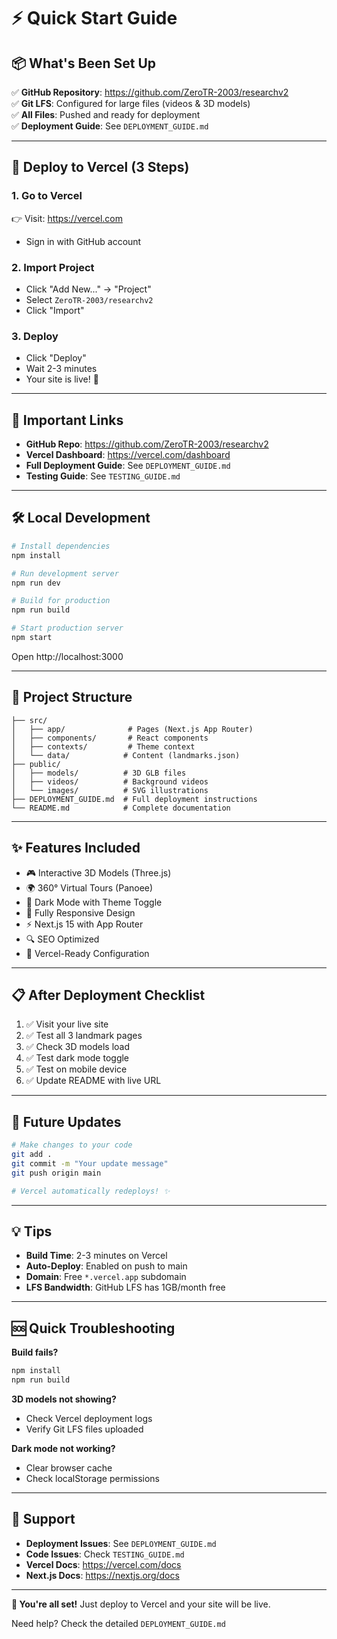 # ⚡ Quick Start Guide

## 📦 What's Been Set Up

✅ **GitHub Repository**: https://github.com/ZeroTR-2003/researchv2  
✅ **Git LFS**: Configured for large files (videos & 3D models)  
✅ **All Files**: Pushed and ready for deployment  
✅ **Deployment Guide**: See `DEPLOYMENT_GUIDE.md`

---

## 🚀 Deploy to Vercel (3 Steps)

### 1. Go to Vercel
👉 Visit: https://vercel.com  
- Sign in with GitHub account

### 2. Import Project
- Click "Add New..." → "Project"
- Select `ZeroTR-2003/researchv2`
- Click "Import"

### 3. Deploy
- Click "Deploy"
- Wait 2-3 minutes
- Your site is live! 🎉

---

## 🔗 Important Links

- **GitHub Repo**: https://github.com/ZeroTR-2003/researchv2
- **Vercel Dashboard**: https://vercel.com/dashboard
- **Full Deployment Guide**: See `DEPLOYMENT_GUIDE.md`
- **Testing Guide**: See `TESTING_GUIDE.md`

---

## 🛠️ Local Development

```bash
# Install dependencies
npm install

# Run development server
npm run dev

# Build for production
npm run build

# Start production server
npm start
```

Open http://localhost:3000

---

## 📁 Project Structure

```
├── src/
│   ├── app/              # Pages (Next.js App Router)
│   ├── components/       # React components
│   ├── contexts/         # Theme context
│   └── data/            # Content (landmarks.json)
├── public/
│   ├── models/          # 3D GLB files
│   ├── videos/          # Background videos
│   └── images/          # SVG illustrations
├── DEPLOYMENT_GUIDE.md  # Full deployment instructions
└── README.md            # Complete documentation
```

---

## ✨ Features Included

- 🎮 Interactive 3D Models (Three.js)
- 🌍 360° Virtual Tours (Panoee)
- 🎨 Dark Mode with Theme Toggle
- 📱 Fully Responsive Design
- ⚡ Next.js 15 with App Router
- 🔍 SEO Optimized
- 🚀 Vercel-Ready Configuration

---

## 📋 After Deployment Checklist

1. ✅ Visit your live site
2. ✅ Test all 3 landmark pages
3. ✅ Check 3D models load
4. ✅ Test dark mode toggle
5. ✅ Test on mobile device
6. ✅ Update README with live URL

---

## 🔄 Future Updates

```bash
# Make changes to your code
git add .
git commit -m "Your update message"
git push origin main

# Vercel automatically redeploys! ✨
```

---

## 💡 Tips

- **Build Time**: 2-3 minutes on Vercel
- **Auto-Deploy**: Enabled on push to main
- **Domain**: Free `*.vercel.app` subdomain
- **LFS Bandwidth**: GitHub LFS has 1GB/month free

---

## 🆘 Quick Troubleshooting

**Build fails?**
```bash
npm install
npm run build
```

**3D models not showing?**
- Check Vercel deployment logs
- Verify Git LFS files uploaded

**Dark mode not working?**
- Clear browser cache
- Check localStorage permissions

---

## 📧 Support

- **Deployment Issues**: See `DEPLOYMENT_GUIDE.md`
- **Code Issues**: Check `TESTING_GUIDE.md`
- **Vercel Docs**: https://vercel.com/docs
- **Next.js Docs**: https://nextjs.org/docs

---

**🎉 You're all set!** Just deploy to Vercel and your site will be live.

Need help? Check the detailed `DEPLOYMENT_GUIDE.md`
